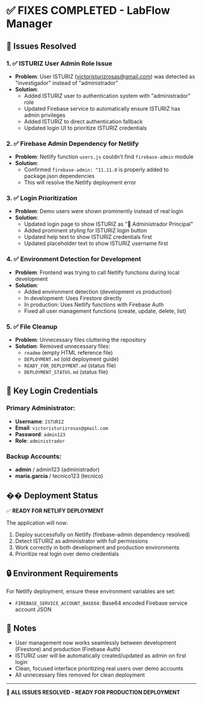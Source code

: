 # ✅ FIXES COMPLETED - LabFlow Manager

## 🔧 Issues Resolved

### 1. ✅ ISTURIZ User Admin Role Issue
- **Problem**: User ISTURIZ (victoristurizrosas@gmail.com) was detected as "investigador" instead of "administrador"
- **Solution**: 
  - Added ISTURIZ user to authentication system with "administrador" role
  - Updated Firebase service to automatically ensure ISTURIZ has admin privileges
  - Added ISTURIZ to direct authentication fallback
  - Updated login UI to prioritize ISTURIZ credentials

### 2. ✅ Firebase Admin Dependency for Netlify
- **Problem**: Netlify function `users.js` couldn't find `firebase-admin` module
- **Solution**: 
  - Confirmed `firebase-admin: ^11.11.0` is properly added to package.json dependencies
  - This will resolve the Netlify deployment error

### 3. ✅ Login Prioritization
- **Problem**: Demo users were shown prominently instead of real login
- **Solution**:
  - Updated login page to show ISTURIZ as "👑 Administrador Principal" 
  - Added prominent styling for ISTURIZ login button
  - Updated help text to show ISTURIZ credentials first
  - Updated placeholder text to show ISTURIZ username first

### 4. ✅ Environment Detection for Development
- **Problem**: Frontend was trying to call Netlify functions during local development
- **Solution**:
  - Added environment detection (development vs production)
  - In development: Uses Firestore directly
  - In production: Uses Netlify functions with Firebase Auth
  - Fixed all user management functions (create, update, delete, list)

### 5. ✅ File Cleanup
- **Problem**: Unnecessary files cluttering the repository
- **Solution**: Removed unnecessary files:
  - `readme` (empty HTML reference file)
  - `DEPLOYMENT.md` (old deployment guide)
  - `READY_FOR_DEPLOYMENT.md` (status file)
  - `DEPLOYMENT_STATUS.md` (status file)

## 🎯 Key Login Credentials

### Primary Administrator:
- **Username**: `ISTURIZ`
- **Email**: `victoristurizrosas@gmail.com`  
- **Password**: `admin123`
- **Role**: `administrador`

### Backup Accounts:
- **admin** / admin123 (administrador)
- **maria.garcia** / tecnico123 (tecnico)

## �� Deployment Status

✅ **READY FOR NETLIFY DEPLOYMENT**

The application will now:
1. Deploy successfully on Netlify (firebase-admin dependency resolved)
2. Detect ISTURIZ as administrator with full permissions
3. Work correctly in both development and production environments
4. Prioritize real login over demo credentials

## 🔒 Environment Requirements

For Netlify deployment, ensure these environment variables are set:
- `FIREBASE_SERVICE_ACCOUNT_BASE64`: Base64 encoded Firebase service account JSON

## 📝 Notes

- User management now works seamlessly between development (Firestore) and production (Firebase Auth)
- ISTURIZ user will be automatically created/updated as admin on first login
- Clean, focused interface prioritizing real users over demo accounts
- All unnecessary files removed for clean deployment

---

**🎉 ALL ISSUES RESOLVED - READY FOR PRODUCTION DEPLOYMENT**
